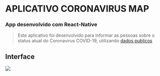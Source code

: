 # APLICATIVO CORONAVIRUS MAP
### App desenvolvido com React-Native
> Este aplicativo foi desenvolvido para informar as pessoas sobre o status atual do Coronavirus COVID-19, utilizando 
> [dados publicos](https://github.com/CSSEGISandData/COVID-19)
## Interface
![](https://i.ibb.co/1JgSLGs/printAPP.png)

